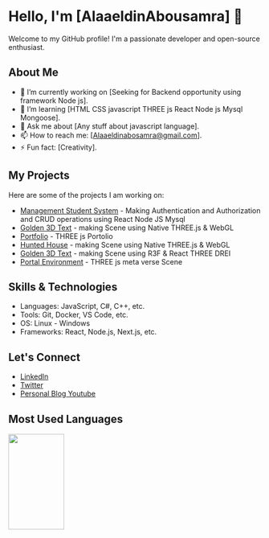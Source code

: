 # Hello, I'm [AlaaeldinAbousamra] 👋

Welcome to my GitHub profile! I'm a passionate developer and open-source enthusiast.


## About Me

- 🔭 I’m currently working on [Seeking for Backend opportunity using framework Node js].
- 🌱 I’m learning [HTML CSS javascript THREE js React Node js Mysql Mongoose].
- 💬 Ask me about [Any stuff about javascript language].
- 📫 How to reach me: [Alaaeldinabosamra@gmail.com].
- ⚡ Fun fact: [Creativity].

## My Projects

Here are some of the projects I am working on:

- [Management Student System](https://github.com/Alaaeldinabosamra/Authentication) - Making Authentication and Authorization and CRUD operations using React Node JS Mysql
- [Golden 3D Text](https://golden-text-2d4qvh27i-alaaeldin-abousamras-projects.vercel.app/) - making Scene using Native THREE.js & WebGL
- [Portfolio](https://portfolio-alaaeldin-v1.vercel.app/) - THREE js Portolio
- [Hunted House](https://hunted-house-rosy.vercel.app/) - making Scene using Native THREE.js & WebGL
- [Golden 3D Text](https://golden-text-2d4qvh27i-alaaeldin-abousamras-projects.vercel.app/) - making Scene using R3F & React THREE DREI
- [Portal Environment](https://portal-j6oryesz2-alaaeldin-abousamras-projects.vercel.app/) - THREE js meta verse Scene

## Skills & Technologies

- Languages: JavaScript, C#, C++, etc.
- Tools: Git, Docker, VS Code, etc.
- OS: Linux - Windows 
- Frameworks: React, Node.js, Next.js, etc.

## Let's Connect

- [LinkedIn](https://www.linkedin.com/in/alaaeldin-abousamra-b838421ba)
- [Twitter](https://twitter.com/@3laaelddin)
- [Personal Blog Youtube](https://www.youtube.com/@alaaeldinabosamra)

## Most Used Languages
<img align="left" width="47%" height="190" src="https://github-readme-stats.vercel.app/api/top-langs/?username=anuraghazra&layout=compact"/>

